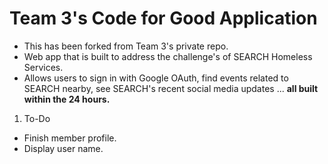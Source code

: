 # Team 3's Code for Good Application
- This has been forked from Team 3's private repo.
- Web app that is built to address the challenge's of SEARCH Homeless Services.
- Allows users to sign in with Google OAuth, find events related to SEARCH nearby, see SEARCH's recent social media updates ... **all built within the 24 hours.**

1. To-Do
- Finish member profile.
- Display user name.

